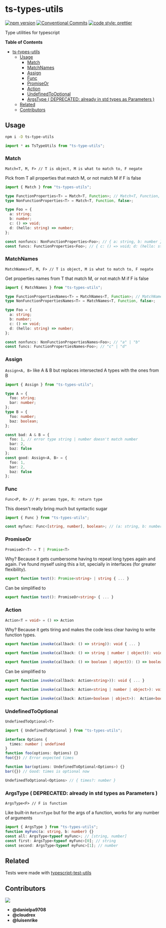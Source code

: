 # ts-types-utils

[![npm version](https://img.shields.io/npm/v/ts-types-utils.svg)](https://www.npmjs.com/package/ts-types-utils)
[![Conventional Commits](https://img.shields.io/badge/Conventional%20Commits-1.0.0-yellow.svg)](https://conventionalcommits.org)
[![code style: prettier](https://img.shields.io/badge/code_style-prettier-ff69b4.svg?style=flat-square)](https://github.com/prettier/prettier)

Type utilities for typescript

**Table of Contents**

- [ts-types-utils](#ts-types-utils)
  - [Usage](#usage)
    - [Match](#match)
    - [MatchNames](#matchnames)
    - [Assign](#assign)
    - [Func](#func)
    - [PromiseOr](#promiseor)
    - [Action](#action)
    - [UndefinedToOptional](#undefinedtooptional)
    - [ArgsType ( DEPRECATED: already in std types as Parameters<T> )](#argstype--deprecated-already-in-std-types-as-parameterst-)
  - [Related](#related)
  - [Contributors](#contributors)

## Usage

```sh
npm i -D ts-type-utils
```

```ts
import * as TsTypeUtils from "ts-type-utils";
```

### Match

`Match<T, M, F> // T is object, M is what to match to, F negate`

Pick from T all properties that match M, or not match M if F is false

```ts
import { Match } from "ts-types-utils";

type FunctionProperties<T> = Match<T, Function>; // Match<T, Function, true>
type NonFunctionProperties<T> = Match<T, Function, false>;

type Foo = {
  a: string;
  b: number;
  c: () => void;
  d: (hello: string) => number;
};

const nonfuncs: NonFunctionProperties<Foo>; // { a: string, b: number }
const funcs: FunctionProperties<Foo>; // { c: () => void; d: (hello: string) => number }
```

### MatchNames

`MatchNames<T, M, F> // T is object, M is what to match to, F negate`

Get properties names from T that match M, or not match M if F is false

```ts
import { MatchNames } from "ts-types-utils";

type FunctionPropertiesNames<T> = MatchNames<T, Function>; // MatchNames<T, Function, true>
type NonFunctionPropertiesNames<T> = MatchNames<T, Function, false>;

type Foo = {
  a: string;
  b: number;
  c: () => void;
  d: (hello: string) => number;
};

const nonfuncs: NonFunctionPropertiesNames<Foo>; // "a" | "b"
const funcs: FunctionPropertiesNames<Foo>; // "c" | "d"
```

### Assign

`Assign<A, B>` like A & B but replaces intersected A types with the ones from B

```ts
import { Assign } from "ts-types-utils";

type A = {
  foo: string;
  bar: number;
};
type B = {
  foo: number;
  baz: boolean;
};

const bad: A & B = {
  foo: 1, // error type string | number doesn't match number
  bar: 2,
  baz: false
};
const good: Assign<A, B> = {
  foo: 1,
  bar: 2,
  baz: false
};
```

### Func

`Func<P, R> // P: params type, R: return type`

This doesn't really bring much but syntactic sugar

```ts
import { Func } from "ts-types-utils";

const myfunc: Func<[string, number], boolean>; // (a: string, b: number) => boolean
```

### PromiseOr

```ts
PromiseOr<T> = T | Promise<T>
```

Why? Because it gets cumbersome having to repeat long types again and again. I've found myself using this a lot, specially in interfaces (for greater flexibility).

```ts
export function test(): Promise<string> | string { ... }
```

Can be simplified to

```ts
export function test(): PromiseOr<string> { ... }
```

### Action

```ts
Action<T = void> = () => Action
```

Why? Because it gets tiring and makes the code less clear having to write function types.

```ts
export function invoke(callback: () => string)): void { ... }

export function invoke(callback: () => string | number | object)): void { ... }

export function invoke(callback: () => boolean | object)): () => boolean | string { ... }
```

Can be simplified to

```ts
export function invoke(callback: Action<string>)): void { ... }

export function invoke(callback: Action<string | number | object>): void { ... }

export function invoke(callback: Action<boolean | object>):  Action<boolean | string> { ...
```

### UndefinedToOptional

```ts
UndefinedToOptional<T>
```

```ts
import { UndefinedToOptional } from "ts-types-utils";

interface Options {
  times: number | undefined
}
function foo(options: Options) {}
foo({}) // Error expected times

function bar(options: UndefinedToOptional<Options>) {}
bar({}) // Good: times is optional now

UndefinedToOptional<Options> // { times?: number }
```

### ArgsType ( DEPRECATED: already in std types as Parameters<T> )

`ArgsType<F> // F is function`

Like built-in `ReturnType` but for the args of a function, works for any number of arguments

```ts
import { ArgsType } from "ts-types-utils";
function myFunc(a: string, b: number) {}
const all: ArgsType<typeof myFunc>; // [string, number]
const first: ArgsType<typeof myFunc>[0]; // string
const second: ArgsType<typeof myFunc>[1]; // number
```

## Related

Tests were made with [typescript-test-utils](https://github.com/danielpa9708/typescript-test-utils "typescript-test-utils")

## Contributors

[![](https://img.shields.io/github/contributors/LeDDGroup/ts-types-utils.svg)](https://github.com/LeDDGroup/ts-types-utils/graphs/contributors)

- **@danielpa9708**
- **@cloudrex**
- **@luisenrike**

